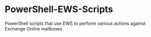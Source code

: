 # PowerShell-EWS-Scripts
PowerShell scripts that use EWS to perform various actions against Exchange Online mailboxes
